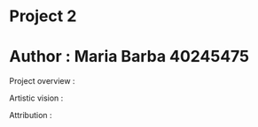 # Project 2 
# Author : Maria Barba 40245475


Project overview :


Artistic vision :


Attribution : 
